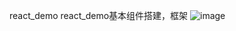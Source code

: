 react_demo
 react_demo基本组件搭建，框架
   ![image](https://github.com/pingcc/reactnative_demo/demo/pages/Image/screen.png?raw=true)